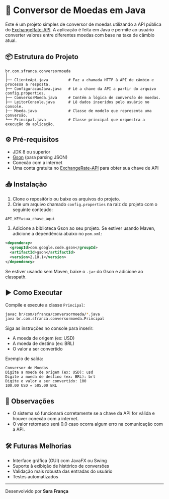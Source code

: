 
# 💱 Conversor de Moedas em Java

Este é um projeto simples de conversor de moedas utilizando a API pública do [ExchangeRate-API](https://www.exchangerate-api.com/). A aplicação é feita em Java e permite ao usuário converter valores entre diferentes moedas com base na taxa de câmbio atual.

## 📦 Estrutura do Projeto

```
br.com.sfranca.conversormoeda
│
├── ClienteApi.java         # Faz a chamada HTTP à API de câmbio e processa a resposta.
├── ConfiguracaoJava.java   # Lê a chave da API a partir do arquivo config.properties.
├── ConversorMoeda.java     # Contém a lógica de conversão de moedas.
├── LeitorConsole.java      # Lê dados inseridos pelo usuário no console.
├── Moeda.java              # Classe de modelo que representa uma conversão.
└── Principal.java          # Classe principal que orquestra a execução da aplicação.
```

## ⚙️ Pré-requisitos

- JDK 8 ou superior
- [Gson](https://github.com/google/gson) (para parsing JSON)
- Conexão com a internet
- Uma conta gratuita no [ExchangeRate-API](https://www.exchangerate-api.com/) para obter sua chave de API

## 📥 Instalação

1. Clone o repositório ou baixe os arquivos do projeto.
2. Crie um arquivo chamado `config.properties` na raiz do projeto com o seguinte conteúdo:

```properties
API_KEY=sua_chave_aqui
```

3. Adicione a biblioteca Gson ao seu projeto. Se estiver usando Maven, adicione a dependência abaixo no `pom.xml`:

```xml
<dependency>
  <groupId>com.google.code.gson</groupId>
  <artifactId>gson</artifactId>
  <version>2.10.1</version>
</dependency>
```

Se estiver usando sem Maven, baixe o `.jar` do Gson e adicione ao classpath.

## ▶️ Como Executar

Compile e execute a classe `Principal`:

```bash
javac br/com/sfranca/conversormoeda/*.java
java br.com.sfranca.conversormoeda.Principal
```

Siga as instruções no console para inserir:
- A moeda de origem (ex: USD)
- A moeda de destino (ex: BRL)
- O valor a ser convertido

Exemplo de saída:

```
Conversor de Moedas
Digite a moeda de origem (ex: USD): usd
Digite a moeda de destino (ex: BRL): brl
Digite o valor a ser convertido: 100
100.00 USD = 505.00 BRL
```

## 📌 Observações

- O sistema só funcionará corretamente se a chave da API for válida e houver conexão com a internet.
- O valor retornado será 0.0 caso ocorra algum erro na comunicação com a API.

## 🛠️ Futuras Melhorias

- Interface gráfica (GUI) com JavaFX ou Swing
- Suporte à exibição de histórico de conversões
- Validação mais robusta das entradas do usuário
- Testes automatizados

---

Desenvolvido por **Sara França**
